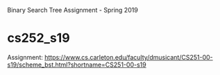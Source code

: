 Binary Search Tree Assignment  - Spring 2019 
# cs252_s19

Assignment: https://www.cs.carleton.edu/faculty/dmusicant/CS251-00-s19/scheme_bst.html?shortname=CS251-00-s19
